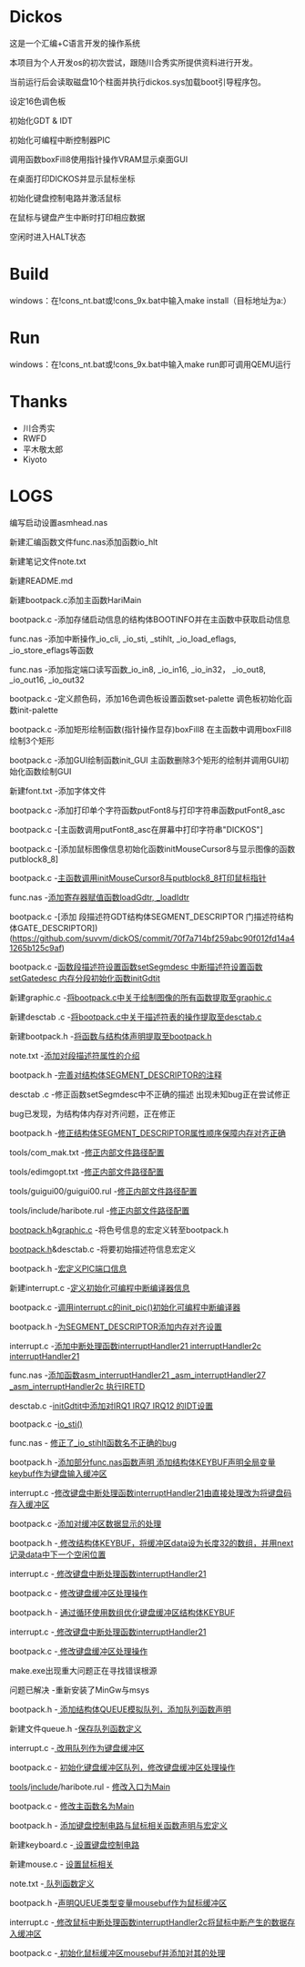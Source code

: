 # Dickos

这是一个汇编+C语言开发的操作系统

本项目为个人开发os的初次尝试，跟随川合秀实所提供资料进行开发。

当前运行后会读取磁盘10个柱面并执行dickos.sys加载boot引导程序包。

设定16色调色板

初始化GDT & IDT

初始化可编程中断控制器PIC

调用函数boxFill8使用指针操作VRAM显示桌面GUI

在桌面打印DICKOS并显示鼠标坐标

初始化键盘控制电路并激活鼠标

在鼠标与键盘产生中断时打印相应数据

空闲时进入HALT状态

# Build

windows：在!cons_nt.bat或!cons_9x.bat中输入make install（目标地址为a:）

# Run

windows：在!cons_nt.bat或!cons_9x.bat中输入make run即可调用QEMU运行

# Thanks

- 川合秀实
- RWFD
- 平木敬太郎
- Kiyoto

# LOGS

编写启动设置asmhead.nas

新建汇编函数文件func.nas添加函数io_hlt

新建笔记文件note.txt

新建README.md

新建bootpack.c添加主函数HariMain

bootpack.c -添加存储启动信息的结构体BOOTINFO并在主函数中获取启动信息

func.nas -添加中断操作_io_cli, _io_sti, _stihlt, _io_load_eflags, _io_store_eflags等函数

func.nas -添加指定端口读写函数_io_in8, _io_in16, _io_in32， _io_out8, _io_out16, _io_out32

bootpack.c -定义颜色码，添加16色调色板设置函数set-palette 调色板初始化函数init-palette

bootpack.c -添加矩形绘制函数(指针操作显存)boxFill8 在主函数中调用boxFill8绘制3个矩形

bootpack.c -添加GUI绘制函数init_GUI 主函数删除3个矩形的绘制并调用GUI初始化函数绘制GUI

新建font.txt -添加字体文件

bootpack.c -添加打印单个字符函数putFont8与打印字符串函数putFont8_asc

bootpack.c -[主函数调用putFont8_asc在屏幕中打印字符串"DICKOS"]

bootpack.c -[添加鼠标图像信息初始化函数initMouseCursor8与显示图像的函数putblock8_8]

bootpack.c -[主函数调用initMouseCursor8与putblock8_8打印鼠标指针](https://github.com/suvvm/dickOS/commit/4e7ee5b8cb235812928e4019be30c3c1d9bf8115)

func.nas -[添加寄存器赋值函数loadGdtr, _loadIdtr](https://github.com/suvvm/dickOS/commit/e6346fedea2f607c8e1f4f1f9c02e66b90e616db)

bootpack.c -[添加 段描述符GDT结构体SEGMENT_DESCRIPTOR 门描述符结构体GATE_DESCRIPTOR])(https://github.com/suvvm/dickOS/commit/70f7a714bf259abc90f012fd14a41265b125c9af)

bootpack.c -[函数段描述符设置函数setSegmdesc 中断描述符设置函数setGatedesc 内存分段初始化函数initGdtit](https://github.com/suvvm/dickOS/commit/70f7a714bf259abc90f012fd14a41265b125c9af)

新建graphic.c -[将bootpack.c中关于绘制图像的所有函数提取至graphic.c](https://github.com/suvvm/dickOS/commit/abffb82e79d4c1f08d8b728d57cb13b49dabae6f)

新建desctab .c -[将bootpack.c中关于描述符表的操作提取至desctab.c](https://github.com/suvvm/dickOS/commit/abffb82e79d4c1f08d8b728d57cb13b49dabae6f)

新建bootpack.h -[将函数与结构体声明提取至bootpack.h](https://github.com/suvvm/dickOS/commit/b94ce79028d2b250ec2fa310bb6e07942e4f392b)

note.txt -[添加对段描述符属性的介绍](https://github.com/suvvm/dickOS/commit/aa2cbe8cc0c2cee2e1321eacf879cb380e1fd41f)

bootpack.h -[完善对结构体SEGMENT_DESCRIPTOR的注释](https://github.com/suvvm/dickOS/commit/ccf0c68d014a0d2e7481a540411e00bc8a754e5c)

desctab .c -修正函数setSegmdesc中不正确的描述
出现未知bug正在尝试修正

bug已发现，为结构体内存对齐问题，正在修正

bootpack.h -[修正结构体SEGMENT_DESCRIPTOR属性顺序保障内存对齐正确](https://github.com/suvvm/dickOS/commit/6eecd80836e4792602bb820352820b75ccadc848)

tools/com_mak.txt -[修正内部文件路径配置](https://github.com/suvvm/dickOS/commit/faaabd52fed411fe9e7e796c69737b22e57c12c2)

tools/edimgopt.txt -[修正内部文件路径配置](https://github.com/suvvm/dickOS/commit/faaabd52fed411fe9e7e796c69737b22e57c12c2)

tools/guigui00/guigui00.rul -[修正内部文件路径配置](https://github.com/suvvm/dickOS/commit/faaabd52fed411fe9e7e796c69737b22e57c12c2)

tools/include/haribote.rul -[修正内部文件路径配置](https://github.com/suvvm/dickOS/commit/faaabd52fed411fe9e7e796c69737b22e57c12c2)

[bootpack.h](https://github.com/suvvm/dickOS/commit/61759c5fa0ee6740f44d30c24f03125436e20758)&[graphic.c](https://github.com/suvvm/dickOS/commit/16a8121a85b36279bba4533504703671e72a748b) -将色号信息的宏定义转至bootpack.h

[bootpack.h](https://github.com/suvvm/dickOS/commit/61759c5fa0ee6740f44d30c24f03125436e20758)&desctab.c -将要初始描述符信息宏定义

bootpack.h -[宏定义PIC端口信息](https://github.com/suvvm/dickOS/commit/61759c5fa0ee6740f44d30c24f03125436e20758)

新建interrupt.c -[定义初始化可编程中断编译器信息](https://github.com/suvvm/dickOS/commit/2aa01d048739a47087f3fe323dd05fe284a90711)

bootpack.c -[调用interrupt.c的init_pic()初始化可编程中断编译器](https://github.com/suvvm/dickOS/commit/2e5d77cef384efbb4265d0937bfb27bfd277405c)

bootpack.h -[为SEGMENT_DESCRIPTOR添加内存对齐设置](https://github.com/suvvm/dickOS/commit/d3fd9595cba8af2d65d36862ea916ff438441b99)

interrupt.c -[添加中断处理函数interruptHandler21 interruptHandler2c interruptHandler21](https://github.com/suvvm/dickOS/commit/855249dcb46720d68d9d76dd235ccf67a58cb679)

func.nas -[添加函数asm_interruptHandler21 _asm_interruptHandler27 _asm_interruptHandler2c 执行IRETD](https://github.com/suvvm/dickOS/commit/4873750961109c36fa26f3bb8a8852a805ffaeab)

desctab.c -[initGdtit中添加对IRQ1 IRQ7 IRQ12 的IDT设置](https://github.com/suvvm/dickOS/commit/74c62829af333212bffd684927b1d3787e569d47)

bootpack.c -[io_sti()](https://github.com/suvvm/dickOS/commit/b78ab7ef6429e130e92d335b6763ed3c6581e4f7)

func.nas - [修正了_io_stihlt函数名不正确的bug](https://github.com/suvvm/dickOS/commit/5629d1f75e91c2999df93d949cd7e0240e0db84e) 

bootpack.h -[添加部分func.nas函数声明 添加结构体KEYBUF声明全局变量keybuf作为键盘输入缓冲区](https://github.com/suvvm/dickOS/commit/de9a1b44bf18f0b3aae143bab3e41f0739374eab) 

interrupt.c -[修改键盘中断处理函数interruptHandler21由直接处理改为将键盘码存入缓冲区](https://github.com/suvvm/dickOS/commit/63372c8085814a753f2ff70a4193963a5d9f7b10)

bootpack.c -[添加对缓冲区数据显示的处理](https://github.com/suvvm/dickOS/commit/cd739e36d7921c8f14097de8600efb82213ebdc6)

bootpack.h -[ 修改结构体KEYBUF，将缓冲区data设为长度32的数组，并用next记录data中下一个空闲位置](https://github.com/suvvm/dickOS/commit/812bdc064f938bab842500224ec4b6e8694c4eda)

interrupt.c -[ 修改键盘中断处理函数interruptHandler21](https://github.com/suvvm/dickOS/commit/4f434b57bb4eb132d51f3a437ac5b55f8910e5a0)

bootpack.c - [修改键盘缓冲区处理操作](https://github.com/suvvm/dickOS/commit/e98fb67cb073b17f437db9fc91c602b868bf04e1)

bootpack.h - [通过循环使用数组优化键盘缓冲区结构体KEYBUF](https://github.com/suvvm/dickOS/commit/bf1593b1cc62b78e3fd55ca37584f83eb5341bb5) 

interrupt.c -[ 修改键盘中断处理函数interruptHandler21](https://github.com/suvvm/dickOS/commit/4b6a3932cc0a7ab614a16c9d6953c238bfb6a0ea)

bootpack.c -[ 修改键盘缓冲区处理操作](https://github.com/suvvm/dickOS/commit/d1ac64801d47e1898e23542c2739993082994088)

make.exe出现重大问题正在寻找错误根源

问题已解决 -重新安装了MinGw与msys

bootpack.h -[ 添加结构体QUEUE模拟队列，添加队列函数声明](https://github.com/suvvm/dickOS/commit/182583217b521efd566711949354405051efe67a)

新建文件queue.h -[保存队列函数定义](https://github.com/suvvm/dickOS/commit/eacc560978c84c0d2553f7de864d94a1e4930290)

interrupt.c -[ 改用队列作为键盘缓冲区](https://github.com/suvvm/dickOS/commit/66bca37b8aaf02e8f6392e16559a4ac6fac8ac29)

bootpack.c - [初始化键盘缓冲区队列，修改键盘缓冲区处理操作](https://github.com/suvvm/dickOS/commit/5a73656723ece0100b4bcb30547debbcdcfcec86) 

[tools](https://github.com/suvvm/dickOS/tree/master/tools)/[include](https://github.com/suvvm/dickOS/tree/master/tools/include)/haribote.rul - [修改入口为Main](https://github.com/suvvm/dickOS/commit/89e6db42bf25880885d8537c8b78e34e5e5de452)

bootpack.c - [修改主函数名为Main](https://github.com/suvvm/dickOS/commit/87ba4b179b51903aacaf7b9cfc2c5a3a27a8dd69)

bootpack.h - [添加键盘控制电路与鼠标相关函数声明与宏定义](https://github.com/suvvm/dickOS/commit/7b09a16e57ac316961f9da950c36f3a4f65622d2#diff-fac193a65494545d15781ecfd834143e) 

新建keyboard.c -[ 设置键盘控制电路](https://github.com/suvvm/dickOS/commit/e2bef556e1f25632f3a614f3c0f55a1e145b0935)

新建mouse.c - [设置鼠标相关](https://github.com/suvvm/dickOS/commit/2e24491459e0ea1b7cd25565d4cbecf2c2e81fbe)

note.txt -[ 队列函数定义](https://github.com/suvvm/dickOS/commit/eacc560978c84c0d2553f7de864d94a1e4930290)

bootpack.h -[声明QUEUE类型变量mousebuf作为鼠标缓冲区](https://github.com/suvvm/dickOS/commit/7717e27e66a42960303225da7c1ff452bff1fa36) 

interrupt.c -[ 修改鼠标中断处理函数interruptHandler2c将鼠标中断产生的数据存入缓冲区](https://github.com/suvvm/dickOS/commit/a44e0949ce8fd15f89be303289cabb136cda0372)

bootpack.c -[ 初始化鼠标缓冲区mousebuf并添加对其的处理](https://github.com/suvvm/dickOS/commit/d707e714be19f7e2952411d9cc7e9690b0d825c9)

